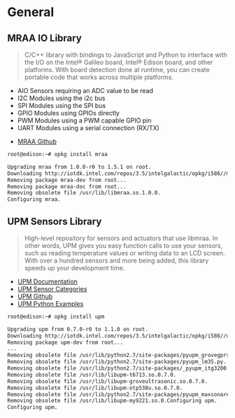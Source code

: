 # General

## MRAA IO Library

> C/C++ library with bindings to JavaScript and Python to interface with the I/O on the Intel® Galileo board, Intel® Edison board, and other platforms. With board detection done at runtime, you can create portable code that works across multiple platforms.

* AIO Sensors requiring an ADC value to be read
* I2C Modules using the i2c bus
* SPI Modules using the SPI bus
* GPIO Modules using GPIOs directly
* PWM Modules using a PWM capable GPIO pin
* UART Modules using a serial connection (RX/TX)

- [MRAA Github](https://github.com/intel-iot-devkit/mraa)

```sh
root@edison:~# opkg install mraa
```

```sh
Upgrading mraa from 1.0.0-r0 to 1.5.1 on root.
Downloading http://iotdk.intel.com/repos/3.5/intelgalactic/opkg/i586//mraa_1.5.1_i586.ipk.
Removing package mraa-dev from root...
Removing package mraa-doc from root...
Removing obsolete file /usr/lib/libmraa.so.1.0.0.
Configuring mraa.
```

## UPM Sensors Library

> High-level repository for sensors and actuators that use libmraa. In other words, UPM gives you easy function calls to use your sensors, such as reading temperature values or writing data to an LCD screen. With over a hundred sensors and more being added, this library speeds up your development time. 

- [UPM Documentation](http://iotdk.intel.com/docs/master/upm/index.html)
- [UPM Sensor Categories](http://iotdk.intel.com/docs/master/upm/modules.html)
- [UPM Github](https://github.com/intel-iot-devkit/upm)
- [UPM Python Examples](https://github.com/intel-iot-devkit/upm/tree/master/examples/python)

```sh
root@edison:~# opkg install upm
```

```sh
Upgrading upm from 0.7.0-r0 to 1.1.0 on root.
Downloading http://iotdk.intel.com/repos/3.5/intelgalactic/opkg/i586//upm_1.1.0_i586.ipk.
Removing package upm-dev from root...
...
Removing obsolete file /usr/lib/python2.7/site-packages/pyupm_grovegprs.py.
Removing obsolete file /usr/lib/python2.7/site-packages/pyupm_lm35.py.
Removing obsolete file /usr/lib/python2.7/site-packages/_pyupm_itg3200.so.
Removing obsolete file /usr/lib/libupm-t6713.so.0.7.0.
Removing obsolete file /usr/lib/libupm-groveultrasonic.so.0.7.0.
Removing obsolete file /usr/lib/libupm-otp538u.so.0.7.0.
Removing obsolete file /usr/lib/python2.7/site-packages/pyupm_maxsonarez.py.
Removing obsolete file /usr/lib/libupm-my9221.so.0.Configuring upm.
Configuring upm.
```